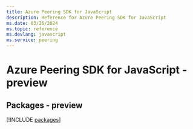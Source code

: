 ```yaml
---
title: Azure Peering SDK for JavaScript
description: Reference for Azure Peering SDK for JavaScript
ms.date: 03/26/2024
ms.topic: reference
ms.devlang: javascript
ms.service: peering
---
```

# Azure Peering SDK for JavaScript - preview
## Packages - preview
[!INCLUDE [packages](peering-index.md)]